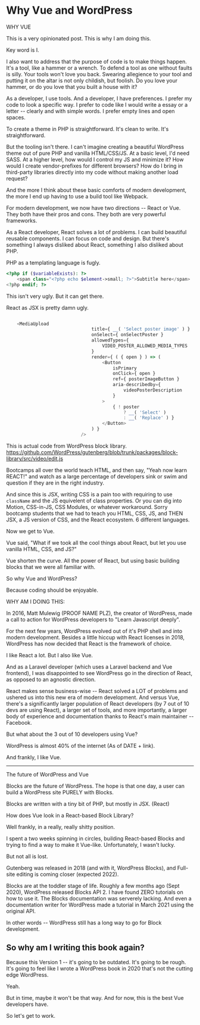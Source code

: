 

# Why Vue and WordPress

WHY VUE

This is a very opinionated post. This is why I am doing this.

Key word is I. 

I also want to address that the purpose of code is to make things happen. It's a tool, like a hammer or a wrench. To defend a tool as one without faults is silly. Your tools won't love you back. Swearing allegience to your tool and putting it on the altar is not only childish, but foolish. Do you love your hammer, or do you love that you built a house with it?

As a developer, I use tools. And a developer, I have preferences. I prefer my code to look a specific way. I prefer to code like I would write a essay or a letter -- clearly and with simple words. I prefer empty lines and open spaces.

To create a theme in PHP is straightforward. It's clean to write. It's straightforward. 

But the tooling isn't there. I can't imagine creating a beautiful WordPress theme out of pure PHP and vanilla HTML/CSS/JS. At a basic level, I'd need SASS. At a higher level, how would I control my JS and minimize it? How would I create vendor-prefixes for different browsers? How do I bring in third-party libraries directly into my code without making another load request?

And the more I think about these basic comforts of modern development, the more I end up having to use a build tool like Webpack. 

For modern development, we now have two directions -- React or Vue. They both have their pros and cons. They both are very powerful frameworks. 

As a React developer, React solves a lot of problems. I can build beautiful reusable components. I can focus on code and design. But there's something I always disliked about React, something I also disliked about PHP. 

PHP as a templating language is fugly.

```php 
<?php if ($variableExists): ?>
    <span class="<?php echo $element->small; ?>">Subtitle here</span>
<?php endif; ?>
```

This isn't very ugly. But it can get there. 

React as JSX is pretty damn ugly. 

```js

	<MediaUpload
								title={ __( 'Select poster image' ) }
								onSelect={ onSelectPoster }
								allowedTypes={
									VIDEO_POSTER_ALLOWED_MEDIA_TYPES
								}
								render={ ( { open } ) => (
									<Button
										isPrimary
										onClick={ open }
										ref={ posterImageButton }
										aria-describedby={
											videoPosterDescription
										}
									>
										{ ! poster
											? __( 'Select' )
											: __( 'Replace' ) }
									</Button>
								) }
							/>
```

This is actual code from WordPress block library. https://github.com/WordPress/gutenberg/blob/trunk/packages/block-library/src/video/edit.js

Bootcamps all over the world teach HTML, and then say, "Yeah now learn REACT!" and watch as a large percentage of developers sink or swim and question if they are in the right industry. 


And since this is JSX, writing CSS is a pain too with requiring to use `className` and the JS equivelent of class properties. Or you can dig into Motion, CSS-in-JS, CSS Modules, or whatever workaround. Sorry bootcamp students that we had to teach you HTML, CSS, JS, and THEN JSX, a JS version of CSS, and the React ecosystem. 6 different languages. 


Now we get to Vue.

Vue said, "What if we took all the cool things about React, but let you use vanilla HTML, CSS, and JS?"

Vue shorten the curve. All the power of React, but using basic building blocks that we were all familiar with. 

So why Vue and WordPress?

Because coding should be enjoyable. 



WHY AM I DOING THIS:

In 2016, Matt Mulewig (PROOF NAME PLZ), the creator of WordPress, made a call to action for WordPress developers to "Learn Javascript deeply". 

For the next few years, WordPress evolved out of it's PHP shell and into modern development. Besides a little hiccup with React licenses in 2018, WordPress has now decided that React is the framework of choice. 

I like React a lot. But I also like Vue. 

And as a Laravel developer (which uses a Laravel backend and Vue frontend), I was disappointed to see WordPress go in the direction of React, as opposed to an agnostic direction. 

React makes sense business-wise -- React solved a LOT of problems and ushered us into this new era of modern development. And versus Vue, there's a significantly larger population of React developers (by 7 out of 10 devs are using React), a larger set of tools, and more importantly, a larger body of experience and documentation thanks to React's main maintainer -- Facebook.

But what about the 3 out of 10 developers using Vue? 

WordPress is almost 40% of the internet (As of DATE + link). 

And frankly, I like Vue. 


-----
The future of WordPress and Vue

Blocks are the future of WordPress. 
The hope is that one day, a user can build a WordPress site PURELY with Blocks. 

Blocks are written with a tiny bit of PHP, but mostly in JSX. (React)

How does Vue look in a React-based Block Library? 

Well frankly, in a really, really shitty position. 

I spent a two weeks spinning in circles, building React-based Blocks and trying to find a way to make it Vue-like. Unfortunately, I wasn't lucky. 

But not all is lost.

Gutenberg was released in 2018 (and with it, WordPress Blocks), and Full-site editing is coming closer (expected 2022). 

Blocks are at the toddler stage of life. 
Roughly a few months ago (Sept 2020), WordPress released Blocks API 2. I have found ZERO tutorials on how to use it. The Blocks documentation was serverely lacking. And even a documentation writer for WordPress made a tutorial in March 2021 using the original API. 

In other words -- WordPress still has a long way to go for Block development.

## So why am I writing this book again?

Because this Version 1 -- it's going to be outdated. It's going to be rough. It's going to feel like I wrote a WordPress book in 2020 that's not the cutting edge WordPress.

Yeah.

But in time, maybe it won't be that way. 
And for now, this is the best Vue developers have. 

So let's get to work.


















